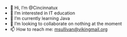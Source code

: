 - 👋 Hi, I’m @Cincinnatux
- 👀 I’m interested in IT education
- 🌱 I’m currently learning Java
- 💞️ I’m looking to collaborate on nothing at the moment
- 📫 How to reach me: msullivan@vikingmail.org

<!---
Cincinnatux/Cincinnatux is a ✨ special ✨ repository because its `README.md` (this file) appears on your GitHub profile.
You can click the Preview link to take a look at your changes.
--->
